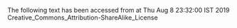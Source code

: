 The following text has been accessed from at Thu Aug 8 23:32:00 IST 2019
Creative_Commons_Attribution-ShareAlike_License
